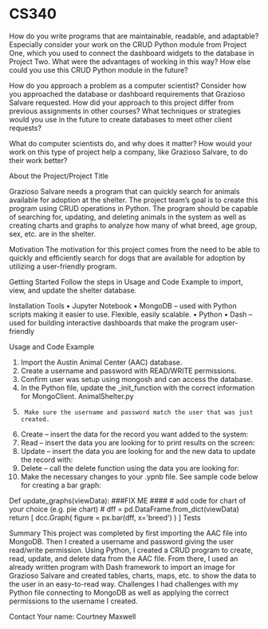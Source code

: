 # CS340

How do you write programs that are maintainable, readable, and adaptable? Especially consider your work on the CRUD Python module from Project One, which you used to connect the dashboard widgets to the database in Project Two. What were the advantages of working in this way? How else could you use this CRUD Python module in the future?

How do you approach a problem as a computer scientist? Consider how you approached the database or dashboard requirements that Grazioso Salvare requested. How did your approach to this project differ from previous assignments in other courses? What techniques or strategies would you use in the future to create databases to meet other client requests?

What do computer scientists do, and why does it matter? How would your work on this type of project help a company, like Grazioso Salvare, to do their work better?


About the Project/Project Title

Grazioso Salvare needs a program that can quickly search for animals available for adoption at the shelter. The project team’s goal is to create this program using CRUD operations in Python. The program should be capable of searching for, updating, and deleting animals in the system as well as creating charts and graphs to analyze how many of what breed, age group, sex, etc. are in the shelter.

Motivation
The motivation for this project comes from the need to be able to quickly and efficiently search for dogs that are available for adoption by utilizing a user-friendly program. 

Getting Started
Follow the steps in Usage and Code Example to import, view, and update the shelter database.

Installation Tools 
•	Jupyter Notebook 
•	MongoDB – used with Python scripts making it easier to use. Flexible, easily scalable.
•	Python 
•	Dash – used for building interactive dashboards that make the program user-friendly

Usage and Code Example
1.	Import the Austin Animal Center (AAC) database.
2.	Create a username and password with READ/WRITE permissions. 
3.	Confirm user was setup using mongosh and can access the database.
4.	In the Python file, update the _init_function with the correct information for MongoClient. AnimalShelter.py
5.   	Make sure the username and password match the user that was just created.
6.	Create – insert the data for the record you want added to the system: 
7.	Read – insert the data you are looking for to print results on the screen:
8.	Update – insert the data you are looking for and the new data to update the record with:
9.	Delete – call the delete function using the data you are looking for:
10.	Make the necessary changes to your .ypnb file. See sample code below for creating a bar graph:

Def update_graphs(viewData):
    ###FIX ME ####
    # add code for chart of your choice (e.g. pie chart) #
    dff = pd.DataFrame.from_dict(viewData)
        return [
        dcc.Graph(
           figure = px.bar(dff, x='breed')
       )
   ]
Tests

Summary
	This project was completed by first importing the AAC file into MongoDB. Then I created a username and password giving the user read/write permission. Using Python, I created a CRUD program to create, read, update, and delete data from the AAC file. From there, I used an already written program with Dash framework to import an image for Grazioso Salvare and created tables, charts, maps, etc. to show the data to the user in an easy-to-read way.
Challenges
	I had challenges with my Python file connecting to MongoDB as well as applying the correct permissions to the username I created. 

Contact
Your name: Courtney Maxwell
